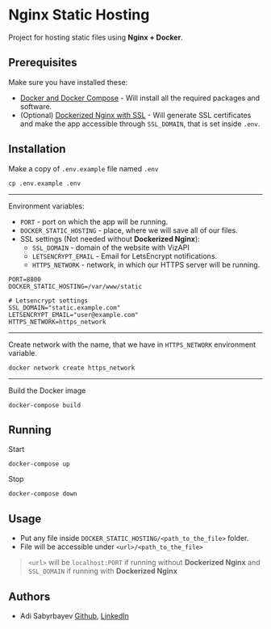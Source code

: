 # Nginx Static Hosting

Project for hosting static files using **Nginx + Docker**.

## Prerequisites

Make sure you have installed these:
- [Docker and Docker Compose](https://phoenixnap.com/kb/install-docker-compose-on-ubuntu-20-04) - Will install all the required packages and software.
- (Optional) [Dockerized Nginx with SSL](https://github.com/madrigals1/nginx) - Will generate SSL certificates and make the app accessible through `SSL_DOMAIN`, that is set inside `.env`.

## Installation

Make a copy of `.env.example` file named `.env`

```shell script
cp .env.example .env
```

---

Environment variables:
- `PORT` - port on which the app will be running.
- `DOCKER_STATIC_HOSTING` - place, where we will save all of our files.
- SSL settings (Not needed without **Dockerized Nginx**):
    - `SSL_DOMAIN` - domain of the website with VizAPI
    - `LETSENCRYPT_EMAIL` - Email for LetsEncrypt notifications.
    - `HTTPS_NETWORK` - network, in which our HTTPS server will be running. 

```dotenv
PORT=8800
DOCKER_STATIC_HOSTING=/var/www/static

# Letsencrypt settings
SSL_DOMAIN="static.example.com"
LETSENCRYPT_EMAIL="user@example.com"
HTTPS_NETWORK=https_network
```

---

Create network with the name, that we have in `HTTPS_NETWORK` environment variable.

```shell script
docker network create https_network
```

---

Build the Docker image

```shell script
docker-compose build
```

## Running

Start
```
docker-compose up
```

Stop
```
docker-compose down
```

## Usage

- Put any file inside `DOCKER_STATIC_HOSTING/<path_to_the_file>` folder.
- File will be accessible under `<url>/<path_to_the_file>`
> `<url>` will be `localhost:PORT` if running without **Dockerized Nginx** and `SSL_DOMAIN` if running with **Dockerized Nginx**

## Authors
- Adi Sabyrbayev [Github](https://github.com/madrigals1), [LinkedIn](https://www.linkedin.com/in/madrigals1/)
